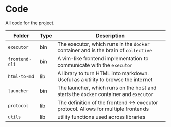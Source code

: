 # Code

All code for the project.

| Folder         | Type | Description                                                                           |
|----------------|------|---------------------------------------------------------------------------------------|
| `executor`     | bin  | The executor, which runs in the `docker` container and is the brain of `collective`   |
| `frontend-cli` | bin  | A vim-like frontend implementation to communicate with the `executor`                 |
| `html-to-md`   | lib  | A library to turn HTML into markdown. Useful as a utility to browse the internet      |
| `launcher`     | bin  | The launcher, which runs on the host and starts the `docker` container and `executor` |
| `protocol`     | lib  | The definition of the frontend <-> executor protocol. Allows for multiple frontends   |
| `utils`        | lib  | utility functions used across libraries                                               |